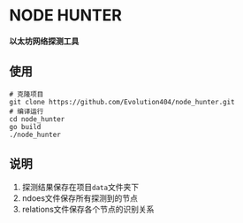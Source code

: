 # NODE HUNTER
**以太坊网络探测工具**
## 使用
```
# 克隆项目
git clone https://github.com/Evolution404/node_hunter.git
# 编译运行
cd node_hunter
go build
./node_hunter
```
## 说明
1. 探测结果保存在项目`data`文件夹下
2. ndoes文件保存所有探测到的节点
3. relations文件保存各个节点的识别关系
